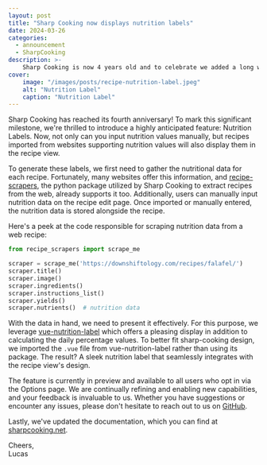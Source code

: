 ```yaml
---
layout: post
title: "Sharp Cooking now displays nutrition labels"
date: 2024-03-26
categories:
  - announcement
  - SharpCooking
description: >-
    Sharp Cooking is now 4 years old and to celebrate we added a long waited feature, recipe nutrition labels.
cover:
    image: "/images/posts/recipe-nutrition-label.jpeg"
    alt: "Nutrition Label"
    caption: "Nutrition Label"
---
```


Sharp Cooking has reached its fourth anniversary! To mark this significant milestone, we're thrilled to introduce a highly anticipated feature: Nutrition Labels. Now, not only can you input nutrition values manually, but recipes imported from websites supporting nutrition values will also display them in the recipe view.

To generate these labels, we first need to gather the nutritional data for each recipe. Fortunately, many websites offer this information, and [recipe-scrapers](https://github.com/hhursev/recipe-scrapers), the python package utilized by Sharp Cooking to extract recipes from the web, already supports it too. Additionally, users can manually input nutrition data on the recipe edit page. Once imported or manually entered, the nutrition data is stored alongside the recipe.

Here's a peek at the code responsible for scraping nutrition data from a web recipe:
```python
from recipe_scrapers import scrape_me

scraper = scrape_me('https://downshiftology.com/recipes/falafel/')
scraper.title()
scraper.image()
scraper.ingredients()
scraper.instructions_list()
scraper.yields()
scraper.nutrients()  # nutrition data
```

With the data in hand, we need to present it effectively. For this purpose, we leverage [vue-nutrition-label](https://github.com/nutritionix/vue-nutrition-label) which offers a pleasing display in addition to calculating the daily percentage values. To better fit sharp-cooking design, we imported the `.vue` file from vue-nutrition-label rather than using its package. The result? A sleek nutrition label that seamlessly integrates with the recipe view's design.

The feature is currently in preview and available to all users who opt in via the Options page. We are continually refining and enabling new capabilities, and your feedback is invaluable to us. Whether you have suggestions or encounter any issues, please don't hesitate to reach out to us on [GitHub](https://github.com/jlucaspains/sharp-cooking-web/issues).

Lastly, we've updated the documentation, which you can find at [sharpcooking.net](https://sharpcooking.net/).

Cheers,\
Lucas